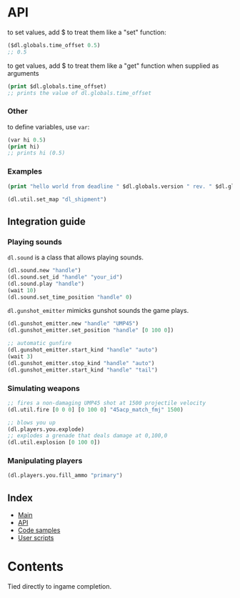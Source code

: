 # API

to set values, add $ to treat them like a "set" function:

```clj
($dl.globals.time_offset 0.5)
;; 0.5
```

to get values, add $ to treat them like a "get" function when supplied as arguments

```clj
(print $dl.globals.time_offset)
;; prints the value of dl.globals.time_offset
```

### Other

to define variables, use `var`:

```clj
(var hi 0.5)
(print hi)
;; prints hi (0.5)
```

### Examples

```clj
(print "hello world from deadline " $dl.globals.version " rev. " $dl.globals.revision)
```

```clj
(dl.util.set_map "dl_shipment")
```

## Integration guide

### Playing sounds

`dl.sound` is a class that allows playing sounds.

```clj
(dl.sound.new "handle")
(dl.sound.set_id "handle" "your_id")
(dl.sound.play "handle")
(wait 10)
(dl.sound.set_time_position "handle" 0)
```

`dl.gunshot_emitter` mimicks gunshot sounds the game plays.

```clj
(dl.gunshot_emitter.new "handle" "UMP45")
(dl.gunshot_emitter.set_position "handle" [0 100 0])

;; automatic gunfire
(dl.gunshot_emitter.start_kind "handle" "auto")
(wait 3)
(dl.gunshot_emitter.stop_kind "handle" "auto")
(dl.gunshot_emitter.start_kind "handle" "tail")
```

### Simulating weapons

```clj
;; fires a non-damaging UMP45 shot at 1500 projectile velocity
(dl.util.fire [0 0 0] [0 100 0] "45acp_match_fmj" 1500)
```

```clj
;; blows you up
(dl.players.you.explode)
;; explodes a grenade that deals damage at 0,100,0
(dl.util.explosion [0 100 0])
```

### Manipulating players

```clj
(dl.players.you.fill_ammo "primary")
```

## Index

-   [Main](https://blackshibe.github.io/deadline-wiki-data/insitux/Main.html)
-   [API](https://blackshibe.github.io/deadline-wiki-data/insitux/Api.html)
-   [Code samples](https://blackshibe.github.io/deadline-wiki-data/insitux/Samples.html)
-   [User scripts](https://blackshibe.github.io/deadline-wiki-data/insitux/Scripts.html)

# Contents

Tied directly to ingame completion.

<div id="__contents__" style="list-style-type: none">

</div>

<script defer>
    fetch("https://raw.githubusercontent.com/phunanon/Insitux/master/integrations/Deadline.json").then((response) => {
        response.text().then((data) => {
            let parsed = JSON.parse(data);
            let doc = document.getElementById("__contents__");
            doc.innerText = "";

            for (i in parsed) {
                let code = "";

                for (other_i in parsed[i].list) {
                    code += parsed[i].list[other_i].directory + "\n";
                    parsed[i].list[other_i].description.forEach((element) => {
                        code += element + "\n";
                    });
                    code += "<br>\n<br/>";
                }

                let list_item = document.createElement("li");
                let title = document.createElement("h1");
                title.innerText = i;
                let description = document.createElement("p");
                description.innerText = parsed[i].description;
                let pre = document.createElement("pre");
                let code_element = document.createElement("code");
                pre.appendChild(code_element);
                code_element.innerHTML = code;

                list_item.appendChild(title);
                list_item.appendChild(description);
                list_item.appendChild(pre);

                doc.appendChild(list_item);
            }
        });
    });
</script>
